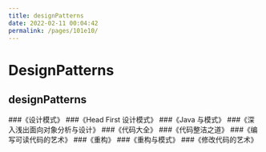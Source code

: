 ```yaml
---
title: designPatterns
date: 2022-02-11 00:04:42
permalink: /pages/101e10/
---
```


# DesignPatterns

## designPatterns

###《设计模式》
###《Head First 设计模式》
###《Java 与模式》
###《深入浅出面向对象分析与设计》
###《代码大全》
###《代码整洁之道》
###《编写可读代码的艺术》 
###《重构》
###《重构与模式》
###《修改代码的艺术》
